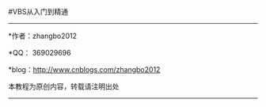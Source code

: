 ﻿#VBS从入门到精通

-------------

*作者：zhangbo2012


*QQ： 369029696


*blog：http://www.cnblogs.com/zhangbo2012


本教程为原创内容，转载请注明出处

--------------

